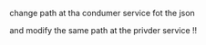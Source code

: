 change path at tha condumer service fot the json 

and modify the same path at the privder service !!
